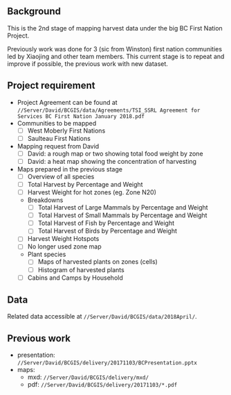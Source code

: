 ## Background
This is the 2nd stage of mapping harvest data under the big BC First Nation Project.

Previously work was done for 3 (sic from Winston) first nation communities led by Xiaojing and other team members. This current stage is to repeat and improve if possible, the previous work with new dataset.

## Project requirement
- Project Agreement can be found at
`//Server/David/BCGIS/data/Agreements/TSI_SSRL Agreement for Services BC First Nation January 2018.pdf`
- Communities to be mapped
  - [ ] West Moberly First Nations
  - [ ] Saulteau First Nations

- Mapping request from David
  - [ ] David: a rough map or two showing total food weight by zone
  - [ ] David: a heat map showing the concentration of harvesting
- Maps prepared in the previous stage
  - [ ] Overview of all species
  - [ ] Total Harvest by Percentage and Weight
  - [ ] Harvest Weight for hot zones (eg. Zone N20)
  - Breakdowns
    - [ ] Total Harvest of Large Mammals by Percentage and Weight
    - [ ] Total Harvest of Small Mammals by Percentage and Weight
    - [ ] Total Harvest of Fish by Percentage and Weight
    - [ ] Total Harvest of Birds by Percentage and Weight
  - [ ] Harvest Weight Hotspots
  - [ ] No longer used zone map
  - Plant species
    - [ ] Maps of harvested plants on zones (cells)
    - [ ] Histogram of harvested plants
  - [ ] Cabins and Camps by Household

## Data
Related data accessible at `//Server/David/BCGIS/data/2018April/`.

## Previous work
  - presentation: `//Server/David/BCGIS/delivery/20171103/BCPresentation.pptx`
  - maps:
    - mxd: `//Server/David/BCGIS/delivery/mxd/`
    - pdf: `//Server/David/BCGIS/delivery/20171103/*.pdf`
